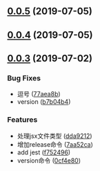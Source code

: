 <a name="0.0.5"></a>
## [0.0.5](https://github.com/Echoting/TextareaNoScroll/compare/v0.0.4...v0.0.5) (2019-07-05)



<a name="0.0.4"></a>
## [0.0.4](https://github.com/Echoting/TextareaNoScroll/compare/v0.0.3...v0.0.4) (2019-07-05)



<a name="0.0.3"></a>
## [0.0.3](https://github.com/Echoting/TextareaNoScroll/compare/dda9212...v0.0.3) (2019-07-02)


### Bug Fixes

* 逗号 ([77aea8b](https://github.com/Echoting/TextareaNoScroll/commit/77aea8b))
* version ([b7b04b4](https://github.com/Echoting/TextareaNoScroll/commit/b7b04b4))


### Features

* 处理jsx文件类型 ([dda9212](https://github.com/Echoting/TextareaNoScroll/commit/dda9212))
* 增加release命令 ([7aa52ca](https://github.com/Echoting/TextareaNoScroll/commit/7aa52ca))
* add jest ([f752496](https://github.com/Echoting/TextareaNoScroll/commit/f752496))
* version命令 ([0cf4e80](https://github.com/Echoting/TextareaNoScroll/commit/0cf4e80))



